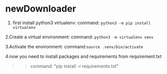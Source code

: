 # newDownloader


1. first install python3 virtualenv:
  command: `python3 -m pip install virtualenv`

2.Create a virtual environment:
  command: `python3 -m virtualenv venv`
  
3.Activate the environment:
  command:`source .venv/bin/activate`

4.now you need to install packages and requirements from requirement.txt
  >> command: "pip install -r requirements.txt"
